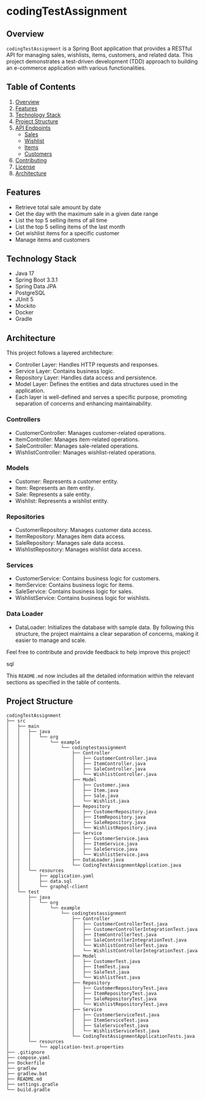 # codingTestAssignment

## Overview

`codingTestAssignment` is a Spring Boot application that provides a RESTful API for managing sales, wishlists, items, customers, and related data. This project demonstrates a test-driven development (TDD) approach to building an e-commerce application with various functionalities.

## Table of Contents

1. [Overview](#overview)
2. [Features](#features)
3. [Technology Stack](#technology-stack)
4. [Project Structure](#project-structure)
5. [API Endpoints](#api-endpoints)
    - [Sales](#sales)
    - [Wishlist](#wishlist)
    - [Items](#items)
    - [Customers](#customers)
6. [Contributing](#contributing)
7. [License](#license)
8. [Architecture](#architecture)

## Features

- Retrieve total sale amount by date
- Get the day with the maximum sale in a given date range
- List the top 5 selling items of all time
- List the top 5 selling items of the last month
- Get wishlist items for a specific customer
- Manage items and customers

## Technology Stack

- Java 17
- Spring Boot 3.3.1
- Spring Data JPA
- PostgreSQL
- JUnit 5
- Mockito
- Docker
- Gradle

## Architecture
This project follows a layered architecture:

- Controller Layer: Handles HTTP requests and responses.
- Service Layer: Contains business logic.
- Repository Layer: Handles data access and persistence.
- Model Layer: Defines the entities and data structures used in the application.
- Each layer is well-defined and serves a specific purpose, promoting separation of concerns and enhancing maintainability.

### Controllers
- CustomerController: Manages customer-related operations.
- ItemController: Manages item-related operations.
- SaleController: Manages sale-related operations.
- WishlistController: Manages wishlist-related operations.
### Models
- Customer: Represents a customer entity.
- Item: Represents an item entity.
- Sale: Represents a sale entity.
- Wishlist: Represents a wishlist entity.
### Repositories
- CustomerRepository: Manages customer data access.
- ItemRepository: Manages item data access.
- SaleRepository: Manages sale data access.
- WishlistRepository: Manages wishlist data access.
### Services
- CustomerService: Contains business logic for customers.
- ItemService: Contains business logic for items.
- SaleService: Contains business logic for sales.
- WishlistService: Contains business logic for wishlists.
### Data Loader
- DataLoader: Initializes the database with sample data.
By following this structure, the project maintains a clear separation of concerns, making it easier to manage and scale.

Feel free to contribute and provide feedback to help improve this project!

sql

This `README.md` now includes all the detailed information within the relevant sections as specified in the table of contents.

## Project Structure

```plaintext
codingTestAssignment
├── src
│   ├── main
│   │   ├── java
│   │   │   └── org
│   │   │       └── example
│   │   │           └── codingtestassignment
│   │   │               ├── Controller
│   │   │               │   ├── CustomerController.java
│   │   │               │   ├── ItemController.java
│   │   │               │   ├── SaleController.java
│   │   │               │   └── WishlistController.java
│   │   │               ├── Model
│   │   │               │   ├── Customer.java
│   │   │               │   ├── Item.java
│   │   │               │   ├── Sale.java
│   │   │               │   └── Wishlist.java
│   │   │               ├── Repository
│   │   │               │   ├── CustomerRepository.java
│   │   │               │   ├── ItemRepository.java
│   │   │               │   ├── SaleRepository.java
│   │   │               │   └── WishlistRepository.java
│   │   │               ├── Service
│   │   │               │   ├── CustomerService.java
│   │   │               │   ├── ItemService.java
│   │   │               │   ├── SaleService.java
│   │   │               │   └── WishlistService.java
│   │   │               ├── DataLoader.java
│   │   │               └── CodingTestAssignmentApplication.java
│   │   └── resources
│   │       ├── application.yaml
│   │       ├── data.sql
│   │       └── graphql-client
│   └── test
│       ├── java
│       │   └── org
│       │       └── example
│       │           └── codingtestassignment
│       │               ├── Controller
│       │               │   ├── CustomerControllerTest.java
│       │               │   ├── CustomerControllerIntegrationTest.java
│       │               │   ├── ItemControllerTest.java
│       │               │   ├── SaleControllerIntegrationTest.java
│       │               │   └── WishlistControllerTest.java
│       │               │   └── WishlistControllerIntegrationTest.java
│       │               ├── Model
│       │               │   ├── CustomerTest.java
│       │               │   ├── ItemTest.java
│       │               │   ├── SaleTest.java
│       │               │   └── WishlistTest.java
│       │               ├── Repository
│       │               │   ├── CustomerRepositoryTest.java
│       │               │   ├── ItemRepositoryTest.java
│       │               │   ├── SaleRepositoryTest.java
│       │               │   └── WishlistRepositoryTest.java
│       │               ├── Service
│       │               │   ├── CustomerServiceTest.java
│       │               │   ├── ItemServiceTest.java
│       │               │   ├── SaleServiceTest.java
│       │               │   └── WishlistServiceTest.java
│       │               └── CodingTestAssignmentApplicationTests.java
│       └── resources
│           └── application-test.properties
├── .gitignore
├── compose.yaml
├── Dockerfile
├── gradlew
├── gradlew.bat
├── README.md
├── settings.gradle
└── build.gradle
